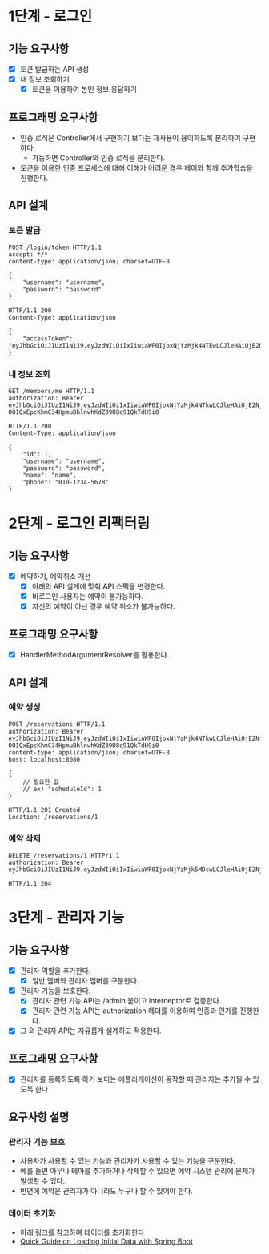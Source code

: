 # 1단계 - 로그인

## 기능 요구사항

- [x] 토큰 발급하는 API 생성
- [x] 내 정보 조회하기
    - [x] 토큰을 이용하여 본인 정보 응답하기

## 프로그래밍 요구사항

- 인증 로직은 Controller에서 구현하기 보다는 재사용이 용이하도록 분리하여 구현하다.
    - 가능하면 Controller와 인증 로직을 분리한다.
- 토큰을 이용한 인증 프로세스에 대해 이해가 어려운 경우 페어와 함께 추가학습을 진행한다.

## API 설계

### 토큰 발급

```
POST /login/token HTTP/1.1
accept: */*
content-type: application/json; charset=UTF-8

{
    "username": "username",
    "password": "password"
}
```

```
HTTP/1.1 200 
Content-Type: application/json

{
    "accessToken": "eyJhbGciOiJIUzI1NiJ9.eyJzdWIiOiIxIiwiaWF0IjoxNjYzMjk4NTEwLCJleHAiOjE2NjMzMDIxMTAsInJvbGUiOiJBRE1JTiJ9.7pxE1cjS51snIrfk21m2Nw0v08HCjgkRD2WSxTK318M"
}
```

### 내 정보 조회

```
GET /members/me HTTP/1.1
authorization: Bearer eyJhbGciOiJIUzI1NiJ9.eyJzdWIiOiIxIiwiaWF0IjoxNjYzMjk4NTkwLCJleHAiOjE2NjMzMDIxOTAsInJvbGUiOiJBRE1JTiJ9.-OO1QxEpcKhmC34HpmuBhlnwhKdZ39U8q91QkTdH9i0
```

```
HTTP/1.1 200 
Content-Type: application/json

{
    "id": 1,
    "username": "username",
    "password": "password",
    "name": "name",
    "phone": "010-1234-5678"
}
```

# 2단계 - 로그인 리팩터링

## 기능 요구사항

- [x] 예약하기, 예약취소 개선
    - [x] 아래의 API 설계에 맞춰 API 스펙을 변경한다.
    - [x] 비로그인 사용자는 예약이 불가능하다.
    - [x] 자신의 예약이 아닌 경우 예약 취소가 불가능하다.

## 프로그래밍 요구사항

- [x] HandlerMethodArgumentResolver를 활용한다.

## API 설계

### 예약 생성

```
POST /reservations HTTP/1.1
authorization: Bearer eyJhbGciOiJIUzI1NiJ9.eyJzdWIiOiIxIiwiaWF0IjoxNjYzMjk4NTkwLCJleHAiOjE2NjMzMDIxOTAsInJvbGUiOiJBRE1JTiJ9.-OO1QxEpcKhmC34HpmuBhlnwhKdZ39U8q91QkTdH9i0
content-type: application/json; charset=UTF-8
host: localhost:8080

{
    // 필요한 값
    // ex) "scheduleId": 1
}
```

```
HTTP/1.1 201 Created
Location: /reservations/1
```

### 예약 삭제

```
DELETE /reservations/1 HTTP/1.1
authorization: Bearer eyJhbGciOiJIUzI1NiJ9.eyJzdWIiOiIxIiwiaWF0IjoxNjYzMjk5MDcwLCJleHAiOjE2NjMzMDI2NzAsInJvbGUiOiJBRE1JTiJ9.zgz7h7lrKLNw4wP9I0W8apQnMUn3WHnmqQ1N2jNqwlQ
```

```
HTTP/1.1 204
```

# 3단계 - 관리자 기능

## 기능 요구사항

- [x] 관리자 역할을 추가한다. 
  - [x] 일반 멤버와 관리자 멤버를 구분한다. 
- [x] 관리자 기능을 보호한다. 
  - [x] 관리자 관련 기능 API는 /admin 붙이고 interceptor로 검증한다.
  - [x] 관리자 관련 기능 API는 authorization 헤더를 이용하여 인증과 인가를 진행한다.
- [x] 그 외 관리자 API는 자유롭게 설계하고 적용한다.

## 프로그래밍 요구사항
- [x] 관리자를 등록하도록 하기 보다는 애플리케이션이 동작할 때 관리자는 추가될 수 있도록 한다

## 요구사항 설명

### 관리자 기능 보호
- 사용자가 사용할 수 있는 기능과 관리자가 사용할 수 있는 기능을 구분한다.
- 예를 들면 아무나 테마를 추가하거나 삭제할 수 있으면 예약 시스템 관리에 문제가 발생할 수 있다.
- 반면에 예약은 관리자가 아니라도 누구나 할 수 있어야 한다.
### 데이터 초기화
- 아래 링크를 참고하여 데이터를 초기화한다
- [Quick Guide on Loading Initial Data with Spring Boot](https://www.baeldung.com/spring-boot-data-sql-and-schema-sql)